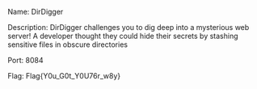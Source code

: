 Name: DirDigger  

Description: DirDigger challenges you to dig deep into a mysterious web server! A developer thought they could hide their secrets by stashing sensitive files in obscure directories

Port: 8084 

Flag: Flag{Y0u_G0t_Y0U76r_w8y}

